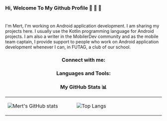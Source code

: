 ### Hi, Welcome To My Github Profile 👋 👋 👋
#
I'm Mert, I'm working on Android application development. I am sharing my projects here. I usually use the Kotlin programming language for Android projects. I am also a writer in the MobilerDev community and as the mobile team captain, I provide support to people who work on Android application development whenever I can, in FUTAG, a club of our school.

### <div id = 1 align="center"><p>Connect with me:</p></div>


### <div id = 2 align="center"><p>Languages and Tools:</p></div>


### <div id = 3 align="center"><p>My GitHub Stats 📊</p></div>
<td>
<table>
<tr>

<td width =300>

![Mert's GitHub stats](https://github-readme-stats.vercel.app/api?username=Mert305&show_icons=true&theme=tokyonight)

</td>

<td width=400>

![Top Langs](https://github-readme-stats.vercel.app/api/top-langs/?username=Mert305&layout=compact&theme=tokyonight)

</td>

</tr>
</table>
